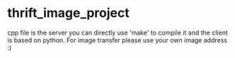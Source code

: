 # thrift_image_project
cpp file is the server
you can directly use 'make' to compile it
and the client is based on python.
For image transfer please use your own image address :)
